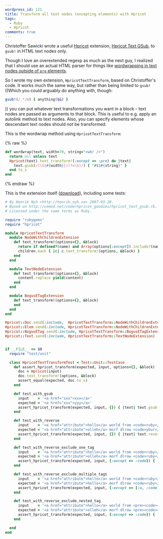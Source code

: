 ```yaml
---
wordpress_id: 121
title: Transform all text nodes (excepting elements) with Hpricot
tags:
  - Ruby
  - Hpricot
comments: true
---
```

Christoffer Sawicki wrote a useful <a href="http://code.whytheluckystiff.net/hpricot/">Hpricot</a> extension, <a href="http://termos.vemod.net/hpricot-goodies">Hpricot Text GSub</a>, to <code>gsub!</code> in HTML text nodes only.

Though I love an overextended regexp as much as the next guy, I realized that I should use an actual HTML parser for things like <a href="http://henrik.nyh.se/2007/03/ruby-wordwrap-method/">wordwrapping in text nodes outside of <code>pre</code> elements</a>.

So I wrote my own extension, <code>HpricotTextTransform</code>, based on Christoffer's code. It works much the same way, but rather than being limited to <code>gsub!</code> ((Which you could arguably do anything with, though:

``` ruby
gsub!(/.*/m) { anything($&) }
```
)) you can put whatever text transformations you want in a block – text nodes are passed as arguments to that block. This is useful to e.g. apply an autolink method to text nodes. Also, you can specify elements whose descendant text nodes should <em>not</em> be transformed.

<!--more-->

This is the wordwrap method using <code>HpricotTextTransform</code>:

{% raw %}
``` ruby
def wordwrap(text, width=70, string="<wbr />")
  return nil unless text
  Hpricot(text).text_transform!(:except => :pre) do |text|
    text.gsub(/(\S{#{width}})(?=\S)/) { "#$1#{string}" }
  end.to_s
end
```
{% endraw %}

This is the extension itself (<a href="http://henrik.nyh.se/uploads/hpricot_text_transform.rb">download</a>), including some tests:

``` ruby
# By Henrik Nyh <http://henrik.nyh.se> 2007-03-28.
# Based on http://vemod.net/code/hpricot_goodies/hpricot_text_gsub.rb.
# Licensed under the same terms as Ruby.

require "rubygems"
require "hpricot"

module HpricotTextTransform
  module NodeWithChildrenExtension
    def text_transform!(options={}, &block)
      return if defined?(name) and Array(options[:except]).include?(name.to_sym)
      children.each { |c| c.text_transform!(options, &block) }
    end
  end

  module TextNodeExtension
    def text_transform!(options={}, &block)
      content.replace yield(content)
    end
  end

  module BogusETagExtension
    def text_transform!(options={}, &block)
    end
  end
end

Hpricot::Doc.send(:include,  HpricotTextTransform::NodeWithChildrenExtension)
Hpricot::Elem.send(:include, HpricotTextTransform::NodeWithChildrenExtension)
Hpricot::BogusETag.send(:include, HpricotTextTransform::BogusETagExtension)
Hpricot::Text.send(:include, HpricotTextTransform::TextNodeExtension)


if __FILE__ == $0
  require "test/unit"

  class HpricotTextTransformTest < Test::Unit::TestCase
    def assert_hpricot_transform(expected, input, options={}, &block)
      doc = Hpricot(input)
      doc.text_transform!(options, &block)
      assert_equal(expected, doc.to_s)
    end

    def test_with_gsub
      input    = '<a href="xxx">xxx</a>'
      expected = '<a href="xxx">yyy</a>'
      assert_hpricot_transform(expected, input, {}) { |text| text.gsub("x", "y") }
    end

    def test_with_reverse
      input    = '<a href="attribute">hello</a> world from <code>ruby</code>'
      expected = '<a href="attribute">olleh</a> morf dlrow <code>ybur</code>'
      assert_hpricot_transform(expected, input, {}) { |text| text.reverse }
    end

    def test_with_reverse_exclude_one_tag
      input    = '<a href="attribute">hello</a> world from <code>ruby</code>'
      expected = '<a href="attribute">olleh</a> morf dlrow <code>ruby</code>'
      assert_hpricot_transform(expected, input, {:except => :code}) { |text| text.reverse }
    end

    def test_with_reverse_exclude_multiple_tags
      input    = '<a href="attribute">hello</a> world from <code>ruby</code>'
      expected = '<a href="attribute">hello</a> morf dlrow <code>ruby</code>'
      assert_hpricot_transform(expected, input, {:except => [:a, :code]}) { |text| text.reverse }
    end

    def test_with_reverse_exclude_nested_tag
      input    = '<a href="attribute">hello</a> world from <pre><code><a>ruby</a></code></pre>'
      expected = '<a href="attribute">olleh</a> morf dlrow <pre><code><a>ruby</a></code></pre>'
      assert_hpricot_transform(expected, input, {:except => :code}) { |text| text.reverse }
    end

  end
end
```
